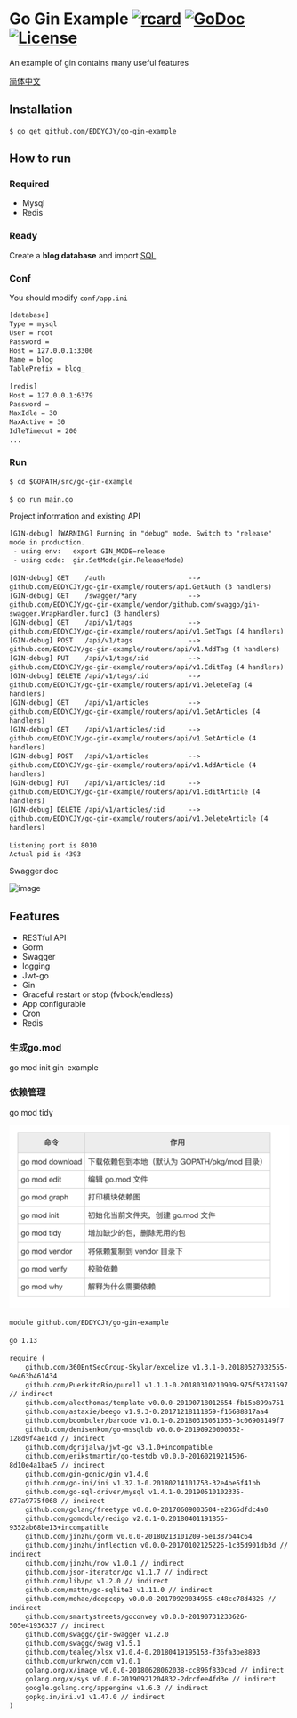# Go Gin Example [![rcard](https://goreportcard.com/badge/github.com/EDDYCJY/go-gin-example)](https://goreportcard.com/report/github.com/EDDYCJY/go-gin-example) [![GoDoc](http://img.shields.io/badge/go-documentation-blue.svg?style=flat-square)](https://godoc.org/github.com/EDDYCJY/go-gin-example) [![License](http://img.shields.io/badge/license-mit-blue.svg?style=flat-square)](https://raw.githubusercontent.com/EDDYCJY/go-gin-example/master/LICENSE)

An example of gin contains many useful features

[简体中文](https://github.com/EDDYCJY/go-gin-example/blob/master/README_ZH.md)

## Installation
```
$ go get github.com/EDDYCJY/go-gin-example
```

## How to run

### Required

- Mysql
- Redis

### Ready

Create a **blog database** and import [SQL](https://github.com/EDDYCJY/go-gin-example/blob/master/docs/sql/blog.sql)

### Conf

You should modify `conf/app.ini`

```
[database]
Type = mysql
User = root
Password =
Host = 127.0.0.1:3306
Name = blog
TablePrefix = blog_

[redis]
Host = 127.0.0.1:6379
Password =
MaxIdle = 30
MaxActive = 30
IdleTimeout = 200
...
```

### Run
```
$ cd $GOPATH/src/go-gin-example

$ go run main.go 
```

Project information and existing API

```
[GIN-debug] [WARNING] Running in "debug" mode. Switch to "release" mode in production.
 - using env:	export GIN_MODE=release
 - using code:	gin.SetMode(gin.ReleaseMode)

[GIN-debug] GET    /auth                     --> github.com/EDDYCJY/go-gin-example/routers/api.GetAuth (3 handlers)
[GIN-debug] GET    /swagger/*any             --> github.com/EDDYCJY/go-gin-example/vendor/github.com/swaggo/gin-swagger.WrapHandler.func1 (3 handlers)
[GIN-debug] GET    /api/v1/tags              --> github.com/EDDYCJY/go-gin-example/routers/api/v1.GetTags (4 handlers)
[GIN-debug] POST   /api/v1/tags              --> github.com/EDDYCJY/go-gin-example/routers/api/v1.AddTag (4 handlers)
[GIN-debug] PUT    /api/v1/tags/:id          --> github.com/EDDYCJY/go-gin-example/routers/api/v1.EditTag (4 handlers)
[GIN-debug] DELETE /api/v1/tags/:id          --> github.com/EDDYCJY/go-gin-example/routers/api/v1.DeleteTag (4 handlers)
[GIN-debug] GET    /api/v1/articles          --> github.com/EDDYCJY/go-gin-example/routers/api/v1.GetArticles (4 handlers)
[GIN-debug] GET    /api/v1/articles/:id      --> github.com/EDDYCJY/go-gin-example/routers/api/v1.GetArticle (4 handlers)
[GIN-debug] POST   /api/v1/articles          --> github.com/EDDYCJY/go-gin-example/routers/api/v1.AddArticle (4 handlers)
[GIN-debug] PUT    /api/v1/articles/:id      --> github.com/EDDYCJY/go-gin-example/routers/api/v1.EditArticle (4 handlers)
[GIN-debug] DELETE /api/v1/articles/:id      --> github.com/EDDYCJY/go-gin-example/routers/api/v1.DeleteArticle (4 handlers)

Listening port is 8010
Actual pid is 4393
```
Swagger doc

![image](https://i.imgur.com/bVRLTP4.jpg)

## Features

- RESTful API
- Gorm
- Swagger
- logging
- Jwt-go
- Gin
- Graceful restart or stop (fvbock/endless)
- App configurable
- Cron
- Redis

### 生成go.mod
go mod init gin-example
### 依赖管理
go mod tidy

![img.png](img.png)


```azure
module github.com/EDDYCJY/go-gin-example

go 1.13

require (
	github.com/360EntSecGroup-Skylar/excelize v1.3.1-0.20180527032555-9e463b461434
	github.com/PuerkitoBio/purell v1.1.1-0.20180310210909-975f53781597 // indirect
	github.com/alecthomas/template v0.0.0-20190718012654-fb15b899a751
	github.com/astaxie/beego v1.9.3-0.20171218111859-f16688817aa4
	github.com/boombuler/barcode v1.0.1-0.20180315051053-3c06908149f7
	github.com/denisenkom/go-mssqldb v0.0.0-20190920000552-128d9f4ae1cd // indirect
	github.com/dgrijalva/jwt-go v3.1.0+incompatible
	github.com/erikstmartin/go-testdb v0.0.0-20160219214506-8d10e4a1bae5 // indirect
	github.com/gin-gonic/gin v1.4.0
	github.com/go-ini/ini v1.32.1-0.20180214101753-32e4be5f41bb
	github.com/go-sql-driver/mysql v1.4.1-0.20190510102335-877a9775f068 // indirect
	github.com/golang/freetype v0.0.0-20170609003504-e2365dfdc4a0
	github.com/gomodule/redigo v2.0.1-0.20180401191855-9352ab68be13+incompatible
	github.com/jinzhu/gorm v0.0.0-20180213101209-6e1387b44c64
	github.com/jinzhu/inflection v0.0.0-20170102125226-1c35d901db3d // indirect
	github.com/jinzhu/now v1.0.1 // indirect
	github.com/json-iterator/go v1.1.7 // indirect
	github.com/lib/pq v1.2.0 // indirect
	github.com/mattn/go-sqlite3 v1.11.0 // indirect
	github.com/mohae/deepcopy v0.0.0-20170929034955-c48cc78d4826 // indirect
	github.com/smartystreets/goconvey v0.0.0-20190731233626-505e41936337 // indirect
	github.com/swaggo/gin-swagger v1.2.0
	github.com/swaggo/swag v1.5.1
	github.com/tealeg/xlsx v1.0.4-0.20180419195153-f36fa3be8893
	github.com/unknwon/com v1.0.1
	golang.org/x/image v0.0.0-20180628062038-cc896f830ced // indirect
	golang.org/x/sys v0.0.0-20190921204832-2dccfee4fd3e // indirect
	google.golang.org/appengine v1.6.3 // indirect
	gopkg.in/ini.v1 v1.47.0 // indirect
)

```